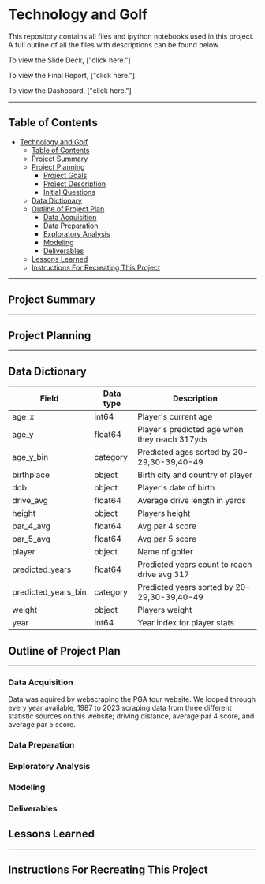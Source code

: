 # Technology and Golf

This repository contains all files and ipython notebooks used in this project. A full outline of all the files with descriptions can be found below.

To view the Slide Deck, ["click here."] 

To view the Final Report, ["click here."]

To view the Dashboard, ["click here."]

___
## Table of Contents

- [Technology and Golf](#technology-and-golf)
  - [Table of Contents](#table-of-contents)
  - [Project Summary](#project-summary)
  - [Project Planning](#project-planning)
    - [Project Goals](#project-goals)
    - [Project Description](#project-description)
    - [Initial Questions](#initial-questions)
  - [Data Dictionary](#data-dictionary)
  - [Outline of Project Plan](#outline-of-project-plan)
    - [Data Acquisition](#data-acquisition)
    - [Data Preparation](#data-preparation)
    - [Exploratory Analysis](#exploratory-analysis)
    - [Modeling](#modeling)
    - [Deliverables](#deliverables)
  - [Lessons Learned](#lessons-learned)
  - [Instructions For Recreating This Project](#instructions-for-recreating-this-project)

___
## Project Summary
___
## Project Planning
___
## Data Dictionary
|      Field 		      |        Data type 		   |				       Description				            |
|---------------------|------------------------|----------------------------------------------|
| age_x               |                   int64| Player's current age           				      |
| age_y               |                 float64| Player's predicted age when they reach 317yds|
| age_y_bin           |                category| Predicted ages sorted by 20-29,30-39,40-49   |
| birthplace          |                  object| Birth city and country of player             |
| dob                 |                  object| Player's date of birth                       |
| drive_avg           |                 float64| Average drive length in yards                |
| height              |                  object| Players height                               |
| par_4_avg           |                 float64| Avg par 4 score                 		          |
| par_5_avg           |                 float64| Avg par 5 score                              |
| player              |                  object| Name of golfer                               |
| predicted_years     |                 float64| Predicted years count to reach drive avg 317 |
| predicted_years_bin |                category| Predicted years sorted by 20-29,30-39,40-49  |
| weight              |                  object| Players weight                               |
| year                |                   int64| Year index for player stats                  |


## Outline of Project Plan
---
### Data Acquisition

Data was aquired by webscraping the PGA tour website. We looped through every year available, 1987 to 2023 scraping data from three different statistic sources on this website; driving distance, average par 4 score, and average par 5 score.

### Data Preparation

### Exploratory Analysis

### Modeling

### Deliverables

## Lessons Learned
___
## Instructions For Recreating This Project

